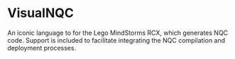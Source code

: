 # VisualNQC
 An iconic language to for the Lego MindStorms RCX, which generates NQC code.  Support is included to facilitate integrating the NQC compilation and deployment processes.
